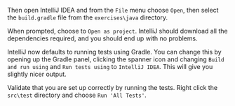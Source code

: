 Then open IntelliJ IDEA and from the `File` menu choose `Open`, then select the `build.gradle` file from the `exercises\java` directory.

When prompted, choose to `Open as project`. IntelliJ should download all the dependencies required, and you should end up with no problems.

IntelliJ now defaults to running tests using Gradle. You can change this by opening up the Gradle panel, clicking the spanner icon and changing `Build and run using` and `Run tests using` to `IntelliJ IDEA`. This will give you slightly nicer output.

Validate that you are set up correctly by running the tests. Right click the `src\test` directory and choose `Run 'All Tests'`.